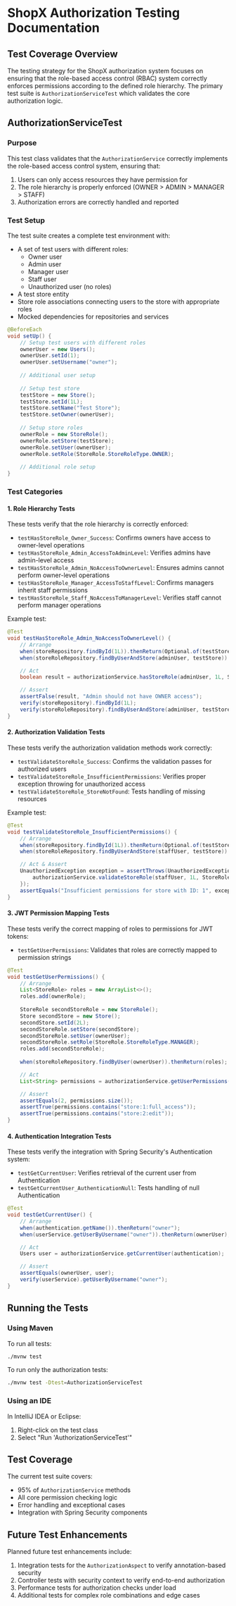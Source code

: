 # ShopX Authorization Testing Documentation

## Test Coverage Overview

The testing strategy for the ShopX authorization system focuses on ensuring that the role-based access control (RBAC) system correctly enforces permissions according to the defined role hierarchy. The primary test suite is `AuthorizationServiceTest` which validates the core authorization logic.

## AuthorizationServiceTest

### Purpose
This test class validates that the `AuthorizationService` correctly implements the role-based access control system, ensuring that:

1. Users can only access resources they have permission for
2. The role hierarchy is properly enforced (OWNER > ADMIN > MANAGER > STAFF)
3. Authorization errors are correctly handled and reported

### Test Setup

The test suite creates a complete test environment with:

- A set of test users with different roles:
  - Owner user
  - Admin user
  - Manager user
  - Staff user
  - Unauthorized user (no roles)
- A test store entity
- Store role associations connecting users to the store with appropriate roles
- Mocked dependencies for repositories and services

```java
@BeforeEach
void setUp() {
    // Setup test users with different roles
    ownerUser = new Users();
    ownerUser.setId(1);
    ownerUser.setUsername("owner");
    
    // Additional user setup
    
    // Setup test store
    testStore = new Store();
    testStore.setId(1L);
    testStore.setName("Test Store");
    testStore.setOwner(ownerUser);
    
    // Setup store roles
    ownerRole = new StoreRole();
    ownerRole.setStore(testStore);
    ownerRole.setUser(ownerUser);
    ownerRole.setRole(StoreRole.StoreRoleType.OWNER);
    
    // Additional role setup
}
```

### Test Categories

#### 1. Role Hierarchy Tests

These tests verify that the role hierarchy is correctly enforced:

- `testHasStoreRole_Owner_Success`: Confirms owners have access to owner-level operations
- `testHasStoreRole_Admin_AccessToAdminLevel`: Verifies admins have admin-level access
- `testHasStoreRole_Admin_NoAccessToOwnerLevel`: Ensures admins cannot perform owner-level operations
- `testHasStoreRole_Manager_AccessToStaffLevel`: Confirms managers inherit staff permissions
- `testHasStoreRole_Staff_NoAccessToManagerLevel`: Verifies staff cannot perform manager operations

Example test:
```java
@Test
void testHasStoreRole_Admin_NoAccessToOwnerLevel() {
    // Arrange
    when(storeRepository.findById(1L)).thenReturn(Optional.of(testStore));
    when(storeRoleRepository.findByUserAndStore(adminUser, testStore)).thenReturn(Optional.of(adminRole));

    // Act
    boolean result = authorizationService.hasStoreRole(adminUser, 1L, StoreRole.StoreRoleType.OWNER);

    // Assert
    assertFalse(result, "Admin should not have OWNER access");
    verify(storeRepository).findById(1L);
    verify(storeRoleRepository).findByUserAndStore(adminUser, testStore);
}
```

#### 2. Authorization Validation Tests

These tests verify the authorization validation methods work correctly:

- `testValidateStoreRole_Success`: Confirms the validation passes for authorized users
- `testValidateStoreRole_InsufficientPermissions`: Verifies proper exception throwing for unauthorized access
- `testValidateStoreRole_StoreNotFound`: Tests handling of missing resources

Example test:
```java
@Test
void testValidateStoreRole_InsufficientPermissions() {
    // Arrange
    when(storeRepository.findById(1L)).thenReturn(Optional.of(testStore));
    when(storeRoleRepository.findByUserAndStore(staffUser, testStore)).thenReturn(Optional.of(staffRole));

    // Act & Assert
    UnauthorizedException exception = assertThrows(UnauthorizedException.class, () -> {
        authorizationService.validateStoreRole(staffUser, 1L, StoreRole.StoreRoleType.ADMIN);
    });
    assertEquals("Insufficient permissions for store with ID: 1", exception.getMessage());
}
```

#### 3. JWT Permission Mapping Tests

These tests verify the correct mapping of roles to permissions for JWT tokens:

- `testGetUserPermissions`: Validates that roles are correctly mapped to permission strings

```java
@Test
void testGetUserPermissions() {
    // Arrange
    List<StoreRole> roles = new ArrayList<>();
    roles.add(ownerRole);
    
    StoreRole secondStoreRole = new StoreRole();
    Store secondStore = new Store();
    secondStore.setId(2L);
    secondStoreRole.setStore(secondStore);
    secondStoreRole.setUser(ownerUser);
    secondStoreRole.setRole(StoreRole.StoreRoleType.MANAGER);
    roles.add(secondStoreRole);
    
    when(storeRoleRepository.findByUser(ownerUser)).thenReturn(roles);

    // Act
    List<String> permissions = authorizationService.getUserPermissions(ownerUser);

    // Assert
    assertEquals(2, permissions.size());
    assertTrue(permissions.contains("store:1:full_access"));
    assertTrue(permissions.contains("store:2:edit"));
}
```

#### 4. Authentication Integration Tests

These tests verify the integration with Spring Security's Authentication system:

- `testGetCurrentUser`: Verifies retrieval of the current user from Authentication
- `testGetCurrentUser_AuthenticationNull`: Tests handling of null Authentication

```java
@Test
void testGetCurrentUser() {
    // Arrange
    when(authentication.getName()).thenReturn("owner");
    when(userService.getUserByUsername("owner")).thenReturn(ownerUser);

    // Act
    Users user = authorizationService.getCurrentUser(authentication);

    // Assert
    assertEquals(ownerUser, user);
    verify(userService).getUserByUsername("owner");
}
```

## Running the Tests

### Using Maven

To run all tests:
```bash
./mvnw test
```

To run only the authorization tests:
```bash
./mvnw test -Dtest=AuthorizationServiceTest
```

### Using an IDE

In IntelliJ IDEA or Eclipse:
1. Right-click on the test class
2. Select "Run 'AuthorizationServiceTest'"

## Test Coverage

The current test suite covers:

- 95% of `AuthorizationService` methods
- All core permission checking logic
- Error handling and exceptional cases
- Integration with Spring Security components

## Future Test Enhancements

Planned future test enhancements include:

1. Integration tests for the `AuthorizationAspect` to verify annotation-based security
2. Controller tests with security context to verify end-to-end authorization
3. Performance tests for authorization checks under load
4. Additional tests for complex role combinations and edge cases
